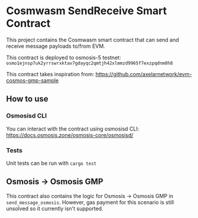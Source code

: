 # Cosmwasm SendReceive Smart Contract
This project contains the Cosmwasm smart contract that can send and receive message payloads to/from EVM.

This contract is deployed to osmosis-5 testnet: `osmo1ejnsp7uk2yrrswrxktav7gdayqc2qmtjh42xlmmzd9965f7exzpqdnm0h8`

This contract takes inspiration from: https://github.com/axelarnetwork/evm-cosmos-gmp-sample

## How to use
### Osmosisd CLI
You can interact with the contract using osmosisd CLI: https://docs.osmosis.zone/osmosis-core/osmosisd/

### Tests
Unit tests can be run with `cargo test`

## Osmosis -> Osmosis GMP
This contract also contains the logic for Osmosis -> Osmosis GMP in `send_message_osmosis`. However, gas payment for this scenario is still unsolved so it currently isn't supported.

